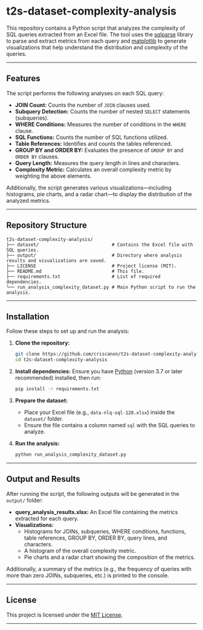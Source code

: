 # t2s-dataset-complexity-analysis

This repository contains a Python script that analyzes the complexity of SQL queries extracted from an Excel file. The tool uses the [sqlparse](https://github.com/andialbrecht/sqlparse) library to parse and extract metrics from each query and [matplotlib](https://matplotlib.org/) to generate visualizations that help understand the distribution and complexity of the queries.

---

## Features

The script performs the following analyses on each SQL query:

- **JOIN Count:** Counts the number of `JOIN` clauses used.
- **Subquery Detection:** Counts the number of nested `SELECT` statements (subqueries).
- **WHERE Conditions:** Measures the number of conditions in the `WHERE` clause.
- **SQL Functions:** Counts the number of SQL functions utilized.
- **Table References:** Identifies and counts the tables referenced.
- **GROUP BY and ORDER BY:** Evaluates the presence of `GROUP BY` and `ORDER BY` clauses.
- **Query Length:** Measures the query length in lines and characters.
- **Complexity Metric:** Calculates an overall complexity metric by weighting the above elements.

Additionally, the script generates various visualizations—including histograms, pie charts, and a radar chart—to display the distribution of the analyzed metrics.

---

## Repository Structure

```
t2s-dataset-complexity-analysis/
├── dataset/                           # Contains the Excel file with SQL queries.
├── output/                            # Directory where analysis results and visualizations are saved.
├── LICENSE                            # Project license (MIT).
├── README.md                          # This file.
├── requirements.txt                   # List of required dependencies.
└── run_analysis_complexity_dataset.py # Main Python script to run the analysis.
```

---

## Installation

Follow these steps to set up and run the analysis:

1. **Clone the repository:**
   ```sh
   git clone https://github.com/criscanon/t2s-dataset-complexity-analysis.git
   cd t2s-dataset-complexity-analysis
   ```

2. **Install dependencies:**
   Ensure you have [Python](https://www.python.org/) (version 3.7 or later recommended) installed, then run:
   ```sh
   pip install -r requirements.txt
   ```

3. **Prepare the dataset:**
   - Place your Excel file (e.g., `data-nlq-sql-120.xlsx`) inside the `dataset/` folder.
   - Ensure the file contains a column named `sql` with the SQL queries to analyze.

4. **Run the analysis:**
   ```sh
   python run_analysis_complexity_dataset.py
   ```

---

## Output and Results

After running the script, the following outputs will be generated in the `output/` folder:

- **query_analysis_results.xlsx:** An Excel file containing the metrics extracted for each query.
- **Visualizations:**
  - Histograms for JOINs, subqueries, WHERE conditions, functions, table references, GROUP BY, ORDER BY, query lines, and characters.
  - A histogram of the overall complexity metric.
  - Pie charts and a radar chart showing the composition of the metrics.

Additionally, a summary of the metrics (e.g., the frequency of queries with more than zero JOINs, subqueries, etc.) is printed to the console.

---

## License

This project is licensed under the [MIT License](LICENSE).

---
